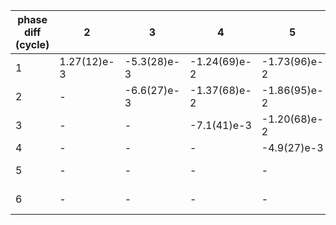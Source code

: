 phase diff (cycle)|2|3|4|5|6|7
----|----|----|----|----|----|----
1|1.27(12)e-3|-5.3(28)e-3|-1.24(69)e-2|-1.73(96)e-2|-3.2(17)e-2|-4.6(25)e-2
2|-|-6.6(27)e-3|-1.37(68)e-2|-1.86(95)e-2|-3.3(17)e-2|-4.7(25)e-2
3|-|-|-7.1(41)e-3|-1.20(68)e-2|-2.6(14)e-2|-4.0(22)e-2
4|-|-|-|-4.9(27)e-3|-1.9(10)e-2|-3.3(18)e-2
5|-|-|-|-|-1.42(81)e-2|-2.8(16)e-2
6|-|-|-|-|-|-1.41(78)e-2
